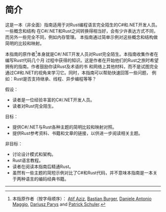 # 简介

这是一本（非全面）指南适用于对Rust编程语言完全陌生的C#和.NET开发人员。一些概念和结构
在C#/.NET和Rust之间转换得相当好，会有少许表达方式不同，而另外一些完全不同，例如内存管理。
本指南通过简单示例对这些概念和结构做简明的比较和映射。

本指南的原作者[^authors]本身就是C#/.NET开发人员对Rust完全陌生。本指南收集作者在编写Rust代码几个月
过程中获得的知识。这是作者在开始他们的Rust之旅时希望拥有的指南。作者鼓励你读Rust及术语的书
和网络上其他材料，而不是试图完全通过C#和.NET的视角来学习它。同时，本指南可以帮助快速回答一些问题，
例如：Rust是否支持继承、线程、异步编程等等？

假设：

- 读者是一位经验丰富的C#/.NET开发人员。
- 读者对Rust完全陌生。

目标：

- 提供C#/.NET与Rust各种主题的简明比较和映射对照。
- 提供Rust参考资料、书籍和文章的链接，以供进一步阅读相关主题。

非目标：

- 讨论设计模式和架构。
- Rust语言教程。
- 读者在阅读本指南后精通Rust。
- 虽然有一些主题的简短示例对比了C#和Rust代码，并不意味本指南是一本关于两种语言的编码经典书籍。

---
[^authors]: 本指原作者（按字母顺序）：
[Atif Aziz], [Bastian Burger], [Daniele Antonio Maggio], [Dariusz Parys] and
[Patrick Schuler].

  [Atif Aziz]: https://github.com/atifaziz
  [Bastian Burger]: https://github.com/bastbu
  [Daniele Antonio Maggio]: https://github.com/danigian
  [Dariusz Parys]: https://github.com/dariuszparys
  [Patrick Schuler]: https://github.com/p-schuler
